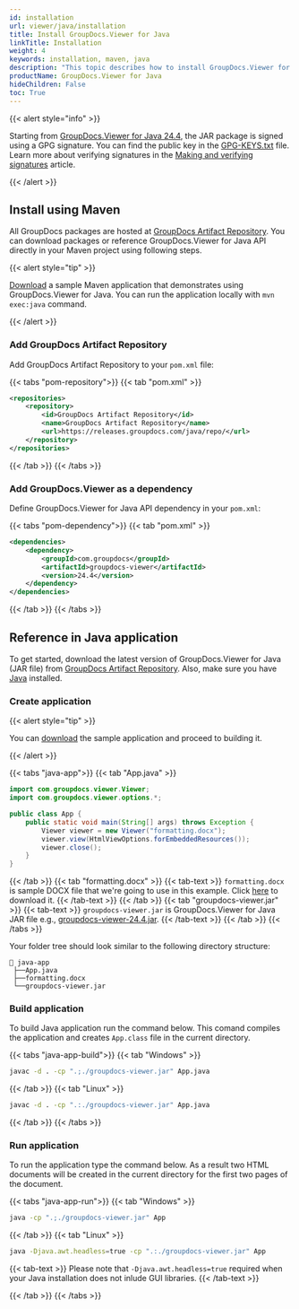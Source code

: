 ```yaml
---
id: installation
url: viewer/java/installation
title: Install GroupDocs.Viewer for Java
linkTitle: Installation
weight: 4
keywords: installation, maven, java
description: "This topic describes how to install GroupDocs.Viewer for Java."
productName: GroupDocs.Viewer for Java
hideChildren: False
toc: True
---
```


{{< alert style="info" >}}

Starting from [GroupDocs.Viewer for Java 24.4](https://releases.groupdocs.com/viewer/java/release-notes/2024/groupdocs-viewer-for-java-24-4-release-notes/), the JAR package is signed using a GPG signature. You can find the public key in the [GPG-KEYS.txt](https://releases.groupdocs.com/java/repo/com/groupdocs/GPG-KEYS.txt) file. Learn more about verifying signatures in the [Making and verifying signatures](https://www.gnupg.org/gph/en/manual/x135.html) article.

{{< /alert >}}

## Install using Maven

All GroupDocs packages are hosted at [GroupDocs Artifact Repository](https://releases.groupdocs.com/java/repo/com/groupdocs/groupdocs-viewer/). You can download packages or reference GroupDocs.Viewer for Java API directly in your Maven project using following steps. 

{{< alert style="tip" >}}

[Download](/viewer/java/sample-apps/getting-started/installation/maven-app.zip) a sample Maven application that demonstrates using GroupDocs.Viewer for Java. You can run the application locally with `mvn exec:java` command.

{{< /alert >}}

### Add GroupDocs Artifact Repository

Add GroupDocs Artifact Repository to your `pom.xml` file:

{{< tabs "pom-repository">}}
{{< tab "pom.xml" >}}
```xml
<repositories>
    <repository>
        <id>GroupDocs Artifact Repository</id>
        <name>GroupDocs Artifact Repository</name>
        <url>https://releases.groupdocs.com/java/repo/</url>
    </repository>
</repositories>
```
{{< /tab >}}
{{< /tabs >}}

### Add GroupDocs.Viewer as a dependency

Define GroupDocs.Viewer for Java API dependency in your `pom.xml`:

{{< tabs "pom-dependency">}}
{{< tab "pom.xml" >}}
```xml
<dependencies>
    <dependency>
        <groupId>com.groupdocs</groupId>
        <artifactId>groupdocs-viewer</artifactId>
        <version>24.4</version> 
    </dependency>
</dependencies>
```
{{< /tab >}}
{{< /tabs >}}

## Reference in Java application

To get started, download the latest version of GroupDocs.Viewer for Java (JAR file) from [GroupDocs Artifact Repository](https://releases.groupdocs.com/java/repo/com/groupdocs/groupdocs-viewer/). Also, make sure you have [Java](https://www.oracle.com/java/technologies/downloads/) installed.

### Create application

{{< alert style="tip" >}}

You can [download](/viewer/java/sample-apps/getting-started/installation/java-app.zip) the sample application and proceed to building it.

{{< /alert >}}

{{< tabs "java-app">}}
{{< tab "App.java" >}}
```java
import com.groupdocs.viewer.Viewer;
import com.groupdocs.viewer.options.*;

public class App {
    public static void main(String[] args) throws Exception {
        Viewer viewer = new Viewer("formatting.docx");
        viewer.view(HtmlViewOptions.forEmbeddedResources());
        viewer.close();
    }
}
```
{{< /tab >}}
{{< tab "formatting.docx" >}}
{{< tab-text >}}
`formatting.docx` is sample DOCX file that we're going to use in this example. Click [here](/viewer/java/sample-files/getting-started/installation/formatting.docx) to download it.
{{< /tab-text >}}
{{< /tab >}}
{{< tab "groupdocs-viewer.jar" >}}
{{< tab-text >}}
`groupdocs-viewer.jar` is GroupDocs.Viewer for Java JAR file e.g., [groupdocs-viewer-24.4.jar](https://releases.groupdocs.com/java/repo/com/groupdocs/groupdocs-viewer/24.4/groupdocs-viewer-24.4.jar).
{{< /tab-text >}}
{{< /tab >}}
{{< /tabs >}}

Your folder tree should look similar to the following directory structure:

```Directory
📂 java-app
 ├──App.java
 ├──formatting.docx
 └──groupdocs-viewer.jar
```

### Build application

To build Java application run the command below. This comand compiles the application and creates `App.class` file in the current directory.

{{< tabs "java-app-build">}}
{{< tab "Windows" >}}
```bash
javac -d . -cp ".;./groupdocs-viewer.jar" App.java
```
{{< /tab >}}
{{< tab "Linux" >}}
```bash
javac -d . -cp ".:./groupdocs-viewer.jar" App.java
```
{{< /tab >}}
{{< /tabs >}}

### Run application

To run the application type the command below. As a result two HTML documents will be created in the current directory for the first two pages of the document.

{{< tabs "java-app-run">}}
{{< tab "Windows" >}}
```bash
java -cp ".;./groupdocs-viewer.jar" App
```
{{< /tab >}}
{{< tab "Linux" >}}
```bash
java -Djava.awt.headless=true -cp ".:./groupdocs-viewer.jar" App
```

{{< tab-text >}}
Please note that `-Djava.awt.headless=true` required when your Java installation does not inlude GUI libraries.
{{< /tab-text >}}

{{< /tab >}}
{{< /tabs >}}
